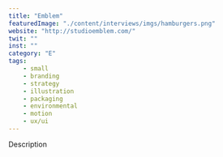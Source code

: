 ```yaml
---
title: "Emblem"
featuredImage: "./content/interviews/imgs/hamburgers.png"
website: "http://studioemblem.com/"
twit: ""
inst: ""
category: "E"
tags:
    - small
    - branding
    - strategy
    - illustration
    - packaging
    - environmental
    - motion
    - ux/ui
---
```


Description
